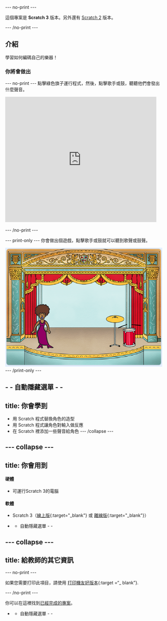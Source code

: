\--- no-print \---

這個專案是 **Scratch 3** 版本。另外還有 [Scratch 2](https://projects.raspberrypi.org/en/projects/rock-band-scratch2) 版本。

\--- /no-print \---

## 介紹

學習如何編碼自己的樂器！

### 你將會做出

\--- no-print \--- 點擊綠色旗子運行程式，然後，點擊歌手或鼓，聽聽他們會發出什麼聲音。

<div class="scratch-preview">
  <iframe allowtransparency="true" width="485" height="402" src="https://scratch.mit.edu/projects/embed/276872220/?autostart=false" frameborder="0" scrolling="no"></iframe>
</div>

\--- /no-print \---

\--- print-only \--- 你會做出個遊戲，點擊歌手或鼓就可以聽到歌聲或鼓聲。

![遊戲截圖](images/demo.png) \--- /print-only \---

## - - 自動隱藏選單 - -

## title: 你會學到

+ 用 Scratch 程式替換角色的造型
+ 用 Scratch 程式讓角色對輸入做反應
+ 在 Scratch 裡添加一些聲音給角色 \--- /collapse \---

## \--- collapse \---

## title: 你會用到

#### 硬體

+ 可運行Scratch 3的電腦

#### 軟體

+ Scratch 3（[線上版](http://rpf.io/scratchon){:target="_blank"} 或 [離線版](http://rpf.io/scratchoff){:target="_blank"}）

- - 自動隱藏選單 - -

## \--- collapse \---

## title: 給教師的其它資訊

\--- no-print \---

如果您需要打印此項目，請使用 [打印機友好版本](https://projects.raspberrypi.org/en/projects/rock-band/print){:target =“_ blank”}.

\--- /no-print \---

你可以在這裡找到[已經完成的專案](http://rpf.io/p/en/rock-band-get)。

- - 自動隱藏選單 - -
